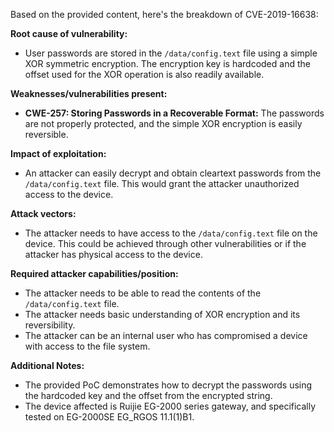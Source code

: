 Based on the provided content, here's the breakdown of CVE-2019-16638:

**Root cause of vulnerability:**
- User passwords are stored in the `/data/config.text` file using a simple XOR symmetric encryption. The encryption key is hardcoded and the offset used for the XOR operation is also readily available.

**Weaknesses/vulnerabilities present:**
- **CWE-257: Storing Passwords in a Recoverable Format:** The passwords are not properly protected, and the simple XOR encryption is easily reversible.

**Impact of exploitation:**
- An attacker can easily decrypt and obtain cleartext passwords from the `/data/config.text` file. This would grant the attacker unauthorized access to the device.

**Attack vectors:**
- The attacker needs to have access to the `/data/config.text` file on the device. This could be achieved through other vulnerabilities or if the attacker has physical access to the device.

**Required attacker capabilities/position:**
- The attacker needs to be able to read the contents of the `/data/config.text` file.
- The attacker needs basic understanding of XOR encryption and its reversibility.
- The attacker can be an internal user who has compromised a device with access to the file system.

**Additional Notes:**
- The provided PoC demonstrates how to decrypt the passwords using the hardcoded key and the offset from the encrypted string.
- The device affected is Ruijie EG-2000 series gateway, and specifically tested on EG-2000SE EG\_RGOS 11.1(1)B1.